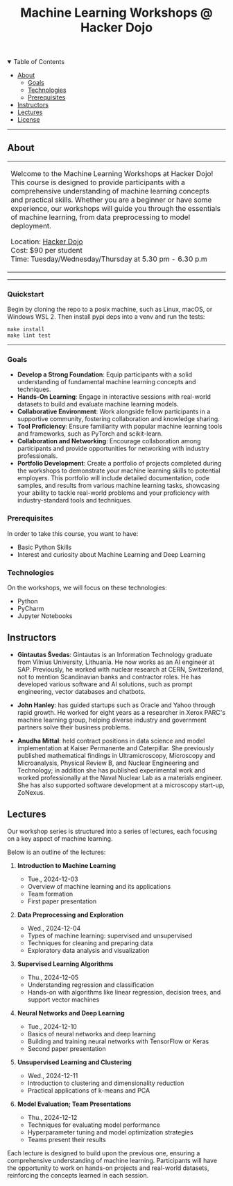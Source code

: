 <div align="center">
  <h1>Machine Learning Workshops @ Hacker Dojo</h1>
  <br />
  <br />
</div>

<details open="open">
<summary>Table of Contents</summary>

- [About](#about)
  - [Goals](#goals)
  - [Technologies](#technologies)
  - [Prerequisites](#prerequisites)
- [Instructors](#instructors)
- [Lectures](#lectures)
- [License](#license)

</details>

---

## About

<table>
<tr>
<td>

Welcome to the Machine Learning Workshops at Hacker Dojo! This course is designed to provide participants with a comprehensive understanding of machine learning concepts and practical skills. Whether you are a beginner or have some experience, our workshops will guide you through the essentials of machine learning, from data preprocessing to model deployment.

Location: [Hacker Dojo](https://hackerdojo.org/)<br>
Cost: $90 per student<br>
Time: Tuesday/Wednesday/Thursday at 5.30 pm - 6.30 p.m<br>

</td>
</tr>
</table>

----

### Quickstart

Begin by cloning the repo to a posix machine, such as Linux, macOS,
or Windows WSL 2. Then install pypi deps into a venv and run the tests:
```
make install
make lint test
```

----

### Goals

- **Develop a Strong Foundation**: Equip participants with a solid understanding of fundamental machine learning concepts and techniques.
- **Hands-On Learning**: Engage in interactive sessions with real-world datasets to build and evaluate machine learning models.
- **Collaborative Environment**: Work alongside fellow participants in a supportive community, fostering collaboration and knowledge sharing.
- **Tool Proficiency**: Ensure familiarity with popular machine learning tools and frameworks, such as PyTorch and scikit-learn.
- **Collaboration and Networking**: Encourage collaboration among participants and provide opportunities for networking with industry professionals.
- **Portfolio Development**: Create a portfolio of projects completed during the workshops to demonstrate your machine learning skills to potential employers. This portfolio will include detailed documentation, code samples, and results from various machine learning tasks, showcasing your ability to tackle real-world problems and your proficiency with industry-standard tools and techniques.

### Prerequisites

In order to take this course, you want to have:
- Basic Python Skills
- Interest and curiosity about Machine Learning and Deep Learning

### Technologies

On the workshops, we will focus on these technologies:
- Python
- PyCharm
- Jupyter Notebooks

## Instructors

- **Gintautas Švedas**: Gintautas is an Information Technology graduate from Vilnius University, Lithuania. He now works as an AI engineer at SAP. Previously, he worked with nuclear research at CERN, Switzerland, not to mention Scandinavian banks and contractor roles. He has developed various software and AI solutions, such as prompt engineering, vector databases and chatbots.

- **John Hanley**: has guided startups such as Oracle and Yahoo through rapid growth. He worked for eight years as a researcher in Xerox PARC's machine learning group, helping diverse industry and government partners solve their business problems.

- **Anudha Mittal**: held contract positions in data science and model implementation at Kaiser Permanente and Caterpillar.  She previously published mathematical findings in Ultramicroscopy, Microscopy and Microanalysis, Physical Review B, and Nuclear Engineering and Technology; in addition she has
published experimental work and worked professionally at the Naval
Nuclear Lab as a materials engineer. She has also supported
software development at a microscopy start-up, ZoNexus.


## Lectures

Our workshop series is structured into a series of lectures, each focusing on a key aspect of machine learning.

Below is an outline of the lectures:

1. **Introduction to Machine Learning**
   - Tue., 2024-12-03
   - Overview of machine learning and its applications
   - Team formation
   - First paper presentation

2. **Data Preprocessing and Exploration**
   - Wed., 2024-12-04
   - Types of machine learning: supervised and unsupervised
   - Techniques for cleaning and preparing data
   - Exploratory data analysis and visualization

3. **Supervised Learning Algorithms**
   - Thu., 2024-12-05
   - Understanding regression and classification
   - Hands-on with algorithms like linear regression, decision trees, and support vector machines

4. **Neural Networks and Deep Learning**
   - Tue., 2024-12-10
   - Basics of neural networks and deep learning
   - Building and training neural networks with TensorFlow or Keras
   - Second paper presentation

5. **Unsupervised Learning and Clustering**
   - Wed., 2024-12-11
   - Introduction to clustering and dimensionality reduction
   - Practical applications of k-means and PCA

6. **Model Evaluation; Team Presentations**
   - Thu., 2024-12-12
   - Techniques for evaluating model performance
   - Hyperparameter tuning and model optimization strategies
   - Teams present their results

Each lecture is designed to build upon the previous one, ensuring a comprehensive understanding of machine learning.
Participants will have the opportunity to work on hands-on projects and real-world datasets, reinforcing the concepts learned in each session.
